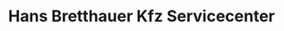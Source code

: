 ---
title: "Hans Bretthauer Kfz Servicecenter"
url: /kehl/hans-bretthauer-kfz-servicecenter/
shop: Autowerkstatt
---